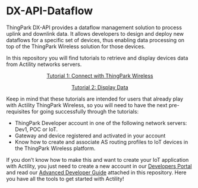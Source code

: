 # DX-API-Dataflow

ThingPark DX-API provides a dataflow management solution to process uplink and downlink data. It allows developers to design and deploy new dataflows for a specific set of devices, thus enabling data processing on top of the ThingPark Wireless solution for those devices.

In this repository you will find tutorials to retrieve and display devices data from Actility networks servers. 
<p align="center"><a href="https://github.com/ActilityConnectors/DX-API-Dataflow/tree/master/Connect%20with%20ThingPark%20Wireless">Tutorial 1: Connect with ThingPark Wireless</a> </p>
<p align="center"><a href="https://github.com/ActilityConnectors/DX-API-Dataflow/tree/master/Display%20Data">Tutorial 2: Display Data</a> </p>

Keep in mind that these tutorials are intended for users that already play with Actility ThingPark Wireless, so you will need to have the next pre-requisites for going successfully through the tutorials:
-	ThingPark Developer account in one of the following network servers: Dev1, POC or IoT.
-	Gateway and device registered and activated in your account
-	Know how to create and associate AS routing profiles to IoT devices in the ThingPark Wireless platform.

If you don’t know how to make this and want to create your IoT application with Actility, you just need to create a new account in our [Developers Portal](https://partners.thingpark.com/en) and read our [Advanced Developer Guide](https://github.com/ActilityConnectors/DX-API-Dataflow/blob/master/AdvancedThingParkDeveloperGuide_V4.pdf) attached in this repository. Here you have all the tools to get started with Actility!
